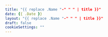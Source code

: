 ```yaml
---
title: "{{ replace .Name "-" " " | title }}"
date: {{ .Date }}
layout: "{{ replace .Name "-" " " | title }}"
draft: false 
cookieSettings: ""
---
```


